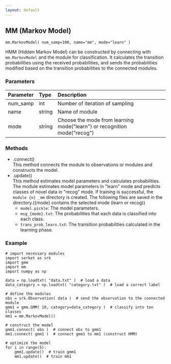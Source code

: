 ```yaml
---
layout: default
---
```

## MM (Markov Model)

```
mm.MarkovModel( num_samp=100, name="mm", mode="learn" )
```

HMM (Hidden Markov Model) can be constructed by connecting with `mm.MarkovModel` and the module for classification.
It calculates the transition probabilities using the received probabilities,
and sends the probabilities modified based on the transition probabilities to the connected modules.


### Parameters

| Parameter | Type | Description |
|:----------|:-----|:------------|
| num_samp  | int | Number of iteration of sampling |
| name      | string | Name of module |
| mode      | string | Choose the mode from learning mode("learn") or recognition mode("recog") |


### Methods

- .connect()  
This method connects the module to observations or modules and constructs the model.
- .update()  
This method estimates model parameters and calculates probabilities.
The module estimates model parameters in "learn" mode and predicts classes of novel data in "recog" mode.
If training is successful, the `module {n} _mm` directory is created.
The following files are saved in the directory.({mode} contains the selected mode (learn or recog))
    - `model.pickle`: The model parameters.
    - `msg_{mode}.txt`: The probabilities that each data is classified into each class.
    - `trans_prob_learn.txt`: The transition probabilities calculated in the learning phase.  


### Example

```
# import necessary modules
import serket as srk
import gmm
import mm
import numpy as np

data = np.loadtxt( "data.txt" )  # load a data
data_category = np.loadtxt( "category.txt" )  # load a correct label

# define the modules
obs = srk.Observation( data )  # send the observation to the connected module 
gmm1 = gmm.GMM( 10, catogory=data_category )  # classify into ten classes
mm1 = mm.MarkovModel()

# construct the model
gmm1.connect( obs )  # connect obs to gmm1
mm1.connect( gmm1 )  # connect gmm1 to mm1 (construct HMM)

# optimize the model
for i in range(5):
    gmm1.update()  # train gmm1
    mm1.update()  # train mm1
```

